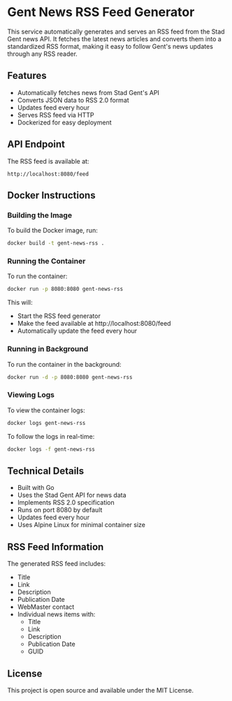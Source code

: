 # Gent News RSS Feed Generator

This service automatically generates and serves an RSS feed from the Stad Gent news API. It fetches the latest news articles and converts them into a standardized RSS format, making it easy to follow Gent's news updates through any RSS reader.

## Features

- Automatically fetches news from Stad Gent's API
- Converts JSON data to RSS 2.0 format
- Updates feed every hour
- Serves RSS feed via HTTP
- Dockerized for easy deployment

## API Endpoint

The RSS feed is available at:
```
http://localhost:8080/feed
```

## Docker Instructions

### Building the Image

To build the Docker image, run:
```bash
docker build -t gent-news-rss .
```

### Running the Container

To run the container:
```bash
docker run -p 8080:8080 gent-news-rss
```

This will:
- Start the RSS feed generator
- Make the feed available at http://localhost:8080/feed
- Automatically update the feed every hour

### Running in Background

To run the container in the background:
```bash
docker run -d -p 8080:8080 gent-news-rss
```

### Viewing Logs

To view the container logs:
```bash
docker logs gent-news-rss
```

To follow the logs in real-time:
```bash
docker logs -f gent-news-rss
```

## Technical Details

- Built with Go
- Uses the Stad Gent API for news data
- Implements RSS 2.0 specification
- Runs on port 8080 by default
- Updates feed every hour
- Uses Alpine Linux for minimal container size

## RSS Feed Information

The generated RSS feed includes:
- Title
- Link
- Description
- Publication Date
- WebMaster contact
- Individual news items with:
  - Title
  - Link
  - Description
  - Publication Date
  - GUID

## License

This project is open source and available under the MIT License. 